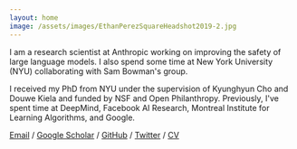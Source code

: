 ```yaml
---
layout: home
image: /assets/images/EthanPerezSquareHeadshot2019-2.jpg
---
```


I am a research scientist at Anthropic working on improving the safety of large language models. I also spend some time at New York University (NYU) collaborating with Sam Bowman's group. 

I received my PhD from NYU under the supervision of Kyunghyun Cho and Douwe Kiela and funded by NSF and Open Philanthropy. Previously, I've spent time at DeepMind, Facebook AI Research, Montreal Institute for Learning Algorithms, and Google.

[Email](mailto:perez@nyu.edu) /
[Google Scholar](https://scholar.google.ca/citations?user=za0-taQAAAAJ&hl=en) /
[GitHub](https://github.com/ethanjperez) /
[Twitter](https://twitter.com/EthanJPerez) /
[CV](/assets/pdfs/EthanPerezCV.pdf)
